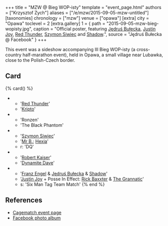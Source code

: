 +++
title = "MZW @ Bieg WOP-isty"
template = "event_page.html"
authors = ["Krzysztof Zych"]
aliases = ["/e/mzw/2015-09-05-mzw-untitled"]
[taxonomies]
chronology = ["mzw"]
venue = ["opawa"]
[extra]
city = "Opawa"
toclevel = 2
[extra.gallery]
1 = { path = "2015-09-05-mzw-bieg-wopisty.jpg", caption = "Official poster, featuring [Jędruś Bułecka](@/w/jedrus-bulecka.md), [Justin Joy](@/w/justin-joy.md), [Red Thunder](@/w/red-thunder.md), [Szymon Siwiec](@/w/szymon-siwiec.md) and [Shadow](@/w/shadow.md).", source = "Jędruś Bułecka @ Facebook" }
+++

This event was a sideshow accompanying III Bieg WOP-isty (a cross-country half-marathon event), held in Opawa, a small village near Lubawka, close to the Polish-Czech border.

## Card

{% card() %}
- - '[Red Thunder](@/w/red-thunder.md)'
  - '[Kripto](@/w/kripto.md)'
- - 'Ronzen'
  - 'The Black Phantom'
- - '[Szymon Siwiec](@/w/szymon-siwiec.md)'
  - '[Mr B.](@/w/mr-b.md); [Hexia](@/w/hexia.md)'
  - r: 'DQ'
- - '[Robert Kaiser](@/w/robert-kaiser.md)'
  - '[Dynamite Dave](@/w/dynamite-dave.md)'
- - '[Franz Engel](@/w/franz-engel.md) & [Jędruś Bułecka](@/w/jedrus-bulecka.md) & [Shadow](@/w/shadow.md)'
  - '[Justin Joy](@/w/justin-joy.md) + Posse In Effect: [Rick Baxxter](@/w/rick-baxxter.md) & [The Grannatic](@/w/the-grannatic.md)'
  - s: 'Six Man Tag Team Match'
{% end %}

## References

* [Cagematch event page](https://www.cagematch.net/?id=1&nr=153089)
* [Facebook photo album](https://www.facebook.com/media/set/?set=a.688837451260484.1073741844.378963568914542&type=3)
